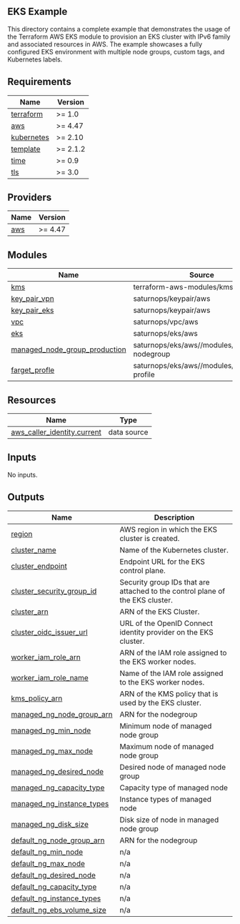 ## EKS Example

This directory contains a complete example that demonstrates the usage of the Terraform AWS EKS module to provision an EKS cluster with IPv6 family and associated resources in AWS. The example showcases a fully configured EKS environment with multiple node groups, custom tags, and Kubernetes labels.
<!-- BEGINNING OF PRE-COMMIT-TERRAFORM DOCS HOOK -->
## Requirements

| Name | Version |
|------|---------|
| <a name="requirement_terraform"></a> [terraform](#requirement\_terraform) | >= 1.0 |
| <a name="requirement_aws"></a> [aws](#requirement\_aws) | >= 4.47 |
| <a name="requirement_kubernetes"></a> [kubernetes](#requirement\_kubernetes) | >= 2.10 |
| <a name="requirement_template"></a> [template](#requirement\_template) | >= 2.1.2 |
| <a name="requirement_time"></a> [time](#requirement\_time) | >= 0.9 |
| <a name="requirement_tls"></a> [tls](#requirement\_tls) | >= 3.0 |

## Providers

| Name | Version |
|------|---------|
| <a name="provider_aws"></a> [aws](#provider\_aws) | >= 4.47 |

## Modules

| Name | Source | Version |
|------|--------|---------|
| <a name="module_kms"></a> [kms](#module\_kms) | terraform-aws-modules/kms/aws | n/a |
| <a name="module_key_pair_vpn"></a> [key\_pair\_vpn](#module\_key\_pair\_vpn) | saturnops/keypair/aws | n/a |
| <a name="module_key_pair_eks"></a> [key\_pair\_eks](#module\_key\_pair\_eks) | saturnops/keypair/aws | n/a |
| <a name="module_vpc"></a> [vpc](#module\_vpc) | saturnops/vpc/aws | n/a |
| <a name="module_eks"></a> [eks](#module\_eks) | saturnops/eks/aws | n/a |
| <a name="module_managed_node_group_production"></a> [managed\_node\_group\_production](#module\_managed\_node\_group\_production) | saturnops/eks/aws//modules/managed-nodegroup | n/a |
| <a name="module_farget_profle"></a> [farget\_profle](#module\_farget\_profle) | saturnops/eks/aws//modules/fargate-profile | n/a |

## Resources

| Name | Type |
|------|------|
| [aws_caller_identity.current](https://registry.terraform.io/providers/hashicorp/aws/latest/docs/data-sources/caller_identity) | data source |

## Inputs

No inputs.

## Outputs

| Name | Description |
|------|-------------|
| <a name="output_region"></a> [region](#output\_region) | AWS region in which the EKS cluster is created. |
| <a name="output_cluster_name"></a> [cluster\_name](#output\_cluster\_name) | Name of the Kubernetes cluster. |
| <a name="output_cluster_endpoint"></a> [cluster\_endpoint](#output\_cluster\_endpoint) | Endpoint URL for the EKS control plane. |
| <a name="output_cluster_security_group_id"></a> [cluster\_security\_group\_id](#output\_cluster\_security\_group\_id) | Security group IDs that are attached to the control plane of the EKS cluster. |
| <a name="output_cluster_arn"></a> [cluster\_arn](#output\_cluster\_arn) | ARN of the EKS Cluster. |
| <a name="output_cluster_oidc_issuer_url"></a> [cluster\_oidc\_issuer\_url](#output\_cluster\_oidc\_issuer\_url) | URL of the OpenID Connect identity provider on the EKS cluster. |
| <a name="output_worker_iam_role_arn"></a> [worker\_iam\_role\_arn](#output\_worker\_iam\_role\_arn) | ARN of the IAM role assigned to the EKS worker nodes. |
| <a name="output_worker_iam_role_name"></a> [worker\_iam\_role\_name](#output\_worker\_iam\_role\_name) | Name of the IAM role assigned to the EKS worker nodes. |
| <a name="output_kms_policy_arn"></a> [kms\_policy\_arn](#output\_kms\_policy\_arn) | ARN of the KMS policy that is used by the EKS cluster. |
| <a name="output_managed_ng_node_group_arn"></a> [managed\_ng\_node\_group\_arn](#output\_managed\_ng\_node\_group\_arn) | ARN for the nodegroup |
| <a name="output_managed_ng_min_node"></a> [managed\_ng\_min\_node](#output\_managed\_ng\_min\_node) | Minimum node of managed node group |
| <a name="output_managed_ng_max_node"></a> [managed\_ng\_max\_node](#output\_managed\_ng\_max\_node) | Maximum node of managed node group |
| <a name="output_managed_ng_desired_node"></a> [managed\_ng\_desired\_node](#output\_managed\_ng\_desired\_node) | Desired node of managed node group |
| <a name="output_managed_ng_capacity_type"></a> [managed\_ng\_capacity\_type](#output\_managed\_ng\_capacity\_type) | Capacity type of managed node |
| <a name="output_managed_ng_instance_types"></a> [managed\_ng\_instance\_types](#output\_managed\_ng\_instance\_types) | Instance types of managed node |
| <a name="output_managed_ng_disk_size"></a> [managed\_ng\_disk\_size](#output\_managed\_ng\_disk\_size) | Disk size of node in managed node group |
| <a name="output_default_ng_node_group_arn"></a> [default\_ng\_node\_group\_arn](#output\_default\_ng\_node\_group\_arn) | ARN for the nodegroup |
| <a name="output_default_ng_min_node"></a> [default\_ng\_min\_node](#output\_default\_ng\_min\_node) | n/a |
| <a name="output_default_ng_max_node"></a> [default\_ng\_max\_node](#output\_default\_ng\_max\_node) | n/a |
| <a name="output_default_ng_desired_node"></a> [default\_ng\_desired\_node](#output\_default\_ng\_desired\_node) | n/a |
| <a name="output_default_ng_capacity_type"></a> [default\_ng\_capacity\_type](#output\_default\_ng\_capacity\_type) | n/a |
| <a name="output_default_ng_instance_types"></a> [default\_ng\_instance\_types](#output\_default\_ng\_instance\_types) | n/a |
| <a name="output_default_ng_ebs_volume_size"></a> [default\_ng\_ebs\_volume\_size](#output\_default\_ng\_ebs\_volume\_size) | n/a |
<!-- END OF PRE-COMMIT-TERRAFORM DOCS HOOK -->
